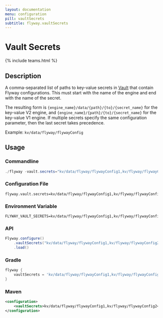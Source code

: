 ```yaml
---
layout: documentation
menu: configuration
pill: vaultSecrets
subtitle: flyway.vaultSecrets
---
```


# Vault Secrets
{% include teams.html %}

## Description
A comma-separated list of paths to key-value secrets in [Vault](https://www.vaultproject.io/) that contain Flyway configurations. This must start with the name of the engine and end with the name of the secret.

The resulting form is `{engine_name}/data/{path}/{to}/{secret_name}` for the key-value V2 engine, and `{engine_name}/{path}/{to}/{secret_name}` for the key-value V1 engine.
If multiple secrets specify the same configuration parameter, then the last secret takes precedence.

Example: `kv/data/flyway/flywayConfig`

## Usage

### Commandline
```powershell
./flyway -vault.secrets="kv/data/flyway/flywayConfig1,kv/flyway/flywayConfig2" info
```

### Configuration File
```properties
flyway.vault.secrets=kv/data/flyway/flywayConfig1,kv/flyway/flywayConfig2
```

### Environment Variable
```properties
FLYWAY_VAULT_SECRETS=kv/data/flyway/flywayConfig1,kv/flyway/flywayConfig2
```

### API
```java
Flyway.configure()
    .vaultSecrets("kv/data/flyway/flywayConfig1,kv/flyway/flywayConfig2")
    .load()
```

### Gradle
```groovy
flyway {
    vaultSecrets = 'kv/data/flyway/flywayConfig1,kv/flyway/flywayConfig2'
}
```

### Maven
```xml
<configuration>
    <vaultSecrets>kv/data/flyway/flywayConfig1,kv/flyway/flywayConfig2</vaultSecrets>
</configuration>
```
